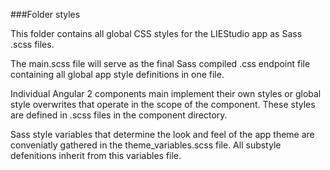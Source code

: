 ###Folder styles

This folder contains all global CSS styles for the LIEStudio app as Sass .scss
files.

The main.scss file will serve as the final Sass compiled .css endpoint file 
containing all global app style definitions in one file.

Individual Angular 2 components main implement their own styles or global style
overwrites that operate in the scope of the component. These styles are defined
in .scss files in the component directory.

Sass style variables that determine the look and feel of the app theme are 
conveniatly gathered in the theme_variables.scss file. All substyle defenitions
inherit from this variables file.
